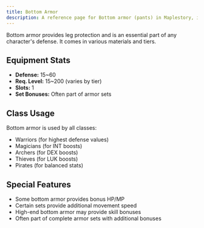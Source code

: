 ```yaml
---
title: Bottom Armor
description: A reference page for Bottom armor (pants) in Maplestory, including stats, usage, and benefits.
---
```


Bottom armor provides leg protection and is an essential part of any character's defense. It comes in various materials and tiers.

## Equipment Stats

* **Defense:** 15~60
* **Req. Level:** 15~200 (varies by tier)
* **Slots:** 1
* **Set Bonuses:** Often part of armor sets

## Class Usage

Bottom armor is used by all classes:
* Warriors (for highest defense values)
* Magicians (for INT boosts)
* Archers (for DEX boosts)
* Thieves (for LUK boosts)
* Pirates (for balanced stats)

## Special Features

* Some bottom armor provides bonus HP/MP
* Certain sets provide additional movement speed
* High-end bottom armor may provide skill bonuses
* Often part of complete armor sets with additional bonuses